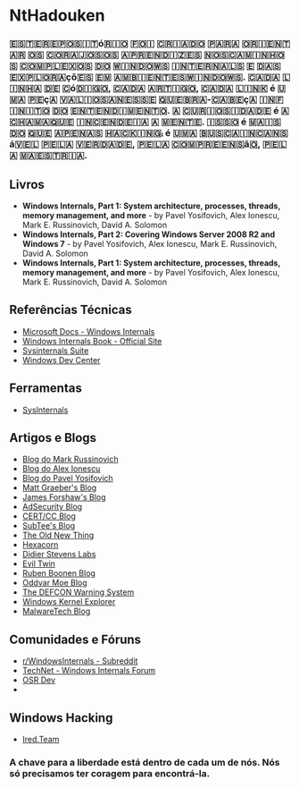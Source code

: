 # NtHadouken
### ​🇪​​🇸​​🇹​​🇪​ ​🇷​​🇪​​🇵​​🇴​​🇸​​🇮​​🇹​ó​🇷​​🇮​​🇴​ ​🇫​​🇴​​🇮​ ​🇨​​🇷​​🇮​​🇦​​🇩​​🇴​ ​🇵​​🇦​​🇷​​🇦​ ​🇴​​🇷​​🇮​​🇪​​🇳​​🇹​​🇦​​🇷​ ​🇴​​🇸​ ​🇨​​🇴​​🇷​​🇦​​🇯​​🇴​​🇸​​🇴​​🇸​ ​🇦​​🇵​​🇷​​🇪​​🇳​​🇩​​🇮​​🇿​​🇪​​🇸​ ​🇳​​🇴​​🇸​ ​🇨​​🇦​​🇲​​🇮​​🇳​​🇭​​🇴​​🇸​ ​🇨​​🇴​​🇲​​🇵​​🇱​​🇪​​🇽​​🇴​​🇸​ ​🇩​​🇴​​​ ​🇼​​🇮​​🇳​​🇩​​🇴​​🇼​​🇸​ ​🇮​​🇳​​🇹​​🇪​​🇷​​🇳​​🇦​​🇱​​🇸​ ​🇪​ ​🇩​​🇦​​🇸​ ​🇪​​🇽​​🇵​​🇱​​🇴​​🇷​​🇦​çõ​🇪​​🇸​ ​🇪​​🇲​ ​🇦​​🇲​​🇧​​🇮​​🇪​​🇳​​🇹​​🇪​​🇸​ ​🇼​​🇮​​🇳​​🇩​​🇴​​🇼​​🇸​. ​🇨​​🇦​​🇩​​🇦​ ​🇱​​🇮​​🇳​​🇭​​🇦​ ​🇩​​🇪​ ​🇨​ó​🇩​​🇮​​🇬​​🇴​, ​🇨​​🇦​​🇩​​🇦​ ​🇦​​🇷​​🇹​​🇮​​🇬​​🇴​, ​🇨​​🇦​​🇩​​🇦​ ​🇱​​🇮​​🇳​​🇰​ é ​🇺​​🇲​​🇦​ ​🇵​​🇪​ç​🇦​ ​🇻​​🇦​​🇱​​🇮​​🇴​​🇸​​🇦​ ​🇳​​🇪​​🇸​​🇸​​🇪​ ​🇶​​🇺​​🇪​​🇧​​🇷​​🇦​-​🇨​​🇦​​🇧​​🇪​ç​🇦​ ​🇮​​🇳​​🇫​​🇮​​🇳​​🇮​​🇹​​🇴​ ​🇩​​🇴​ ​🇪​​🇳​​🇹​​🇪​​🇳​​🇩​​🇮​​🇲​​🇪​​🇳​​🇹​​🇴​. ​🇦​ ​🇨​​🇺​​🇷​​🇮​​🇴​​🇸​​🇮​​🇩​​🇦​​🇩​​🇪​ é ​🇦​ ​🇨​​🇭​​🇦​​🇲​​🇦​ ​🇶​​🇺​​🇪​ ​🇮​​🇳​​🇨​​🇪​​🇳​​🇩​​🇪​​🇮​​🇦​ ​🇦​ ​🇲​​🇪​​🇳​​🇹​​🇪​. ​🇮​​🇸​​🇸​​🇴​ é ​🇲​​🇦​​🇮​​🇸​ ​🇩​​🇴​ ​🇶​​🇺​​🇪​ ​🇦​​🇵​​🇪​​🇳​​🇦​​🇸​ ​🇭​​🇦​​🇨​​🇰​​🇮​​🇳​​🇬​⨾ é ​🇺​​🇲​​🇦​ ​🇧​​🇺​​🇸​​🇨​​🇦​ ​🇮​​🇳​​🇨​​🇦​​🇳​​🇸​á​🇻​​🇪​​🇱​ ​🇵​​🇪​​🇱​​🇦​ ​🇻​​🇪​​🇷​​🇩​​🇦​​🇩​​🇪​, ​🇵​​🇪​​🇱​​🇦​ ​🇨​​🇴​​🇲​​🇵​​🇷​​🇪​​🇪​​🇳​​🇸​ã​🇴​, ​🇵​​🇪​​🇱​​🇦​ ​🇲​​🇦​​🇪​​🇸​​🇹​​🇷​​🇮​​🇦​.

## Livros

- **Windows Internals, Part 1: System architecture, processes, threads, memory management, and more** - by Pavel Yosifovich, Alex Ionescu, Mark E. Russinovich, David A. Solomon
- **Windows Internals, Part 2: Covering Windows Server 2008 R2 and Windows 7** - by Pavel Yosifovich, Alex Ionescu, Mark E. Russinovich, David A. Solomon
- **Windows Internals, Part 1: System architecture, processes, threads, memory management, and more** - by Pavel Yosifovich, Alex Ionescu, Mark E. Russinovich, David A. Solomon

## Referências Técnicas

- [Microsoft Docs - Windows Internals](https://docs.microsoft.com/en-us/windows/win32/sysinfo/about-windows-internals)
- [Windows Internals Book - Official Site](https://www.microsoftpressstore.com/store/windows-internals-9780134855334)
- [Sysinternals Suite](https://docs.microsoft.com/en-us/sysinternals/)
- [Windows Dev Center](https://developer.microsoft.com/en-us/windows)

## Ferramentas
- [SysInternals](https://learn.microsoft.com/en-us/sysinternals/)

## Artigos e Blogs

- [Blog do Mark Russinovich](https://techcommunity.microsoft.com/t5/windows-blog-archive/bg-p/WindowsInsidersBlog)
- [Blog do Alex Ionescu](https://www.alex-ionescu.com/)
- [Blog do Pavel Yosifovich](http://www.codemachine.com/)
- [Matt Graeber's Blog](https://posts.specterops.io/@mattifestation)
- [James Forshaw's Blog](https://tyranidslair.blogspot.com/)
- [AdSecurity Blog](https://adsecurity.org/)
- [CERT/CC Blog](https://insights.sei.cmu.edu/authors/will-dormann/)
- [SubTee's Blog](https://blog.subt0x10n.com/)
- [The Old New Thing](https://devblogs.microsoft.com/oldnewthing/)
- [Hexacorn](https://www.hexacorn.com/blog/)
- [Didier Stevens Labs](https://blog.didierstevens.com/)
- [Evil Twin](https://eviltwin.red/)
- [Ruben Boonen Blog](https://rubenboonen.com/)
- [Oddvar Moe Blog](https://oddvar.moe/)
- [The DEFCON Warning System](https://www.defconwarningsystem.com/)
- [Windows Kernel Explorer](https://blog.xpnsec.com/)
- [MalwareTech Blog](https://www.malwaretech.com/)


## Comunidades e Fóruns

- [r/WindowsInternals - Subreddit](https://www.reddit.com/r/WindowsInternals/)
- [TechNet - Windows Internals Forum](https://social.technet.microsoft.com/Forums/en-US/home?category=windowsinternals)
- [OSR Dev](https://community.osr.com/)
- 

## Windows Hacking
- [Ired.Team](https://www.ired.team)

### A chave para a liberdade está dentro de cada um de nós. Nós só precisamos ter coragem para encontrá-la.
